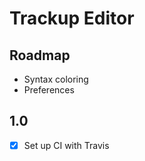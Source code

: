 # Trackup Editor

## Roadmap 

- Syntax coloring
- Preferences

## 1.0

- [x] Set up CI with Travis
